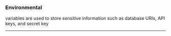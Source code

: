 ### Environmental

variables are used to store sensitive information such as database URIs, API keys, and secret key

---
